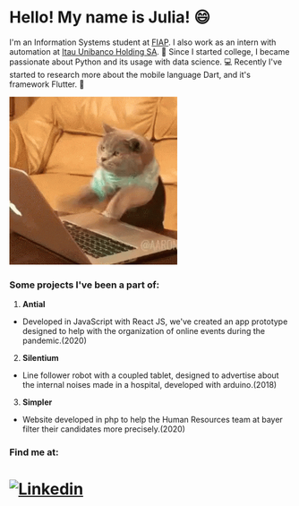 # Hello! My name is Julia! :smile:
I'm an Information Systems student at [FIAP](https://www.fiap.com.br/). I also work as an intern with automation at [Itau Unibanco Holding SA](https://www.itau.com.br/). :blue_book:
Since I started college, I became passionate about Python and its usage with data science. :computer:
Recently I've started to research more about the mobile language Dart, and it's framework Flutter. :iphone:

![alt-text](https://github.com/juliamonaco/juliamonaco/blob/master/giphy.gif)

### Some projects I've been a part of:
 1. **Antial**
   - Developed in JavaScript with React JS, we've created an app prototype designed to help with the organization of online events during the pandemic.(2020)
 2. **Silentium**
   - Line follower robot with a coupled tablet, designed to advertise about the internal noises made in a hospital, developed with arduino.(2018)
 3. **Simpler**
   - Website developed in php to help the Human Resources team at bayer filter their candidates more precisely.(2020)
   

### Find me at:
# [![Linkedin](https://img.shields.io/badge/Linkedin-blue?style=flat&logo=Linkedin&logoColor=white&link=https://www.linkedin.com/in/julia-de-alvarenga-m%C3%B4naco-64208687/)](https://www.linkedin.com/in/julia-de-alvarenga-m%C3%B4naco-64208687/)



